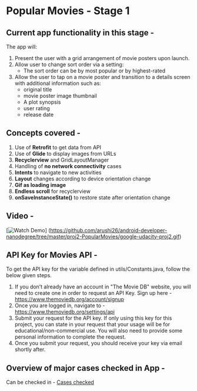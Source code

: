 # Popular Movies - Stage 1

## Current app functionality in this stage -

The app will:

1. Present the user with a grid arrangement of movie posters upon launch.
2. Allow user to change sort order via a setting:
	* The sort order can be by most popular or by highest-rated
3. Allow the user to tap on a movie poster and transition to a details screen with additional information such as:
	* original title
	* movie poster image thumbnail
	* A plot synopsis
	* user rating
	* release date

## Concepts covered -
1. Use of **Retrofit** to get data from API
2. Use of **Glide** to display images from URLs
3. **Recyclerview** and GridLayoutManager
4. Handling of **no network connectivity** cases
5. **Intents** to navigate to new activities
6. **Layout** changes according to device orientation change
7. **Gif as loading image**
8. **Endless scroll** for recyclerview
9. **onSaveInstanceState()** to restore state after orientation change

## Video - 
[![Watch Demo](https://github.com/arushi26/android-developer-nanodegree/tree/master/proj2-PopularMovies/google-udacity-proj2.gif)] (https://github.com/arushi26/android-developer-nanodegree/tree/master/proj2-PopularMovies/google-udacity-proj2.gif)

## API Key for Movies API -

To get the API key for the variable defined in utils/Constants.java, follow the below given steps.

1. If you don’t already have an account in "The Movie DB" website, you will need to create one in order to request an API Key. Sign up here - https://www.themoviedb.org/account/signup
2. Once you are logged in, navigate to - https://www.themoviedb.org/settings/api
3. Submit your request for the API key. If only using this key for this project, you can state in your request that your usage will be for educational/non-commercial use. You will also need to provide some personal information to complete the request. 
4. Once you submit your request, you should receive your key via email shortly after.

## Overview of major cases checked in App -
Can be checked in - [Cases checked](cases-checked.ods)
